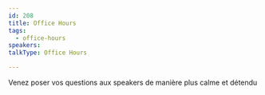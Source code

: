```yaml
---
id: 208
title: Office Hours
tags:
  - office-hours
speakers:
talkType: Office Hours

---
```


Venez poser vos questions aux speakers de manière plus calme et détendu
